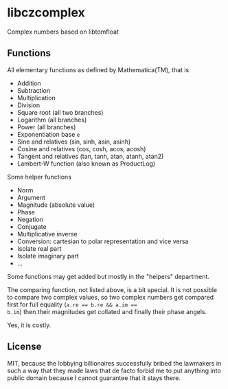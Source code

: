 # libczcomplex
Complex numbers based on libtomfloat

## Functions
All elementary functions as defined by Mathematica(TM), that is
<ul>
<li>Addition </li>
<li>Subtraction  </li>
<li>Multiplication  </li>
<li>Division  </li>
<li>Square root (all two branches)  </li>
<li>Logarithm (all branches)  </li>
<li>Power (all branches)   </li>
<li>Exponentiation base <code>e</code>  </li>
<li>Sine and relatives (sin, sinh, asin, asinh) </li>
<li>Cosine and relatives (cos, cosh, acos, acosh)  </li>
<li>Tangent and relatives (tan, tanh, atan, atanh, atan2)  </li>
<li>Lambert-W function (also known as ProductLog)  </li>
</ul>
Some helper functions
<ul>
<li>Norm  </li>
<li>Argument  </li>
<li>Magnitude (absolute value)  </li>
<li>Phase  </li>
<li>Negation  </li>
<li>Conjugate  </li>
<li>Multiplicative inverse  </li>
<li>Conversion: cartesian to polar representation  and vice versa</li>
<li>Isolate real part  </li>
<li>Isolate imaginary part  </li>
<li>&hellip; </li>
</ul>

Some functions may get added but mostly in the "helpers" department.

The comparing function, not listed above, is a bit special. It is not possible
to compare two complex values, so two complex numbers get compared first
for full equality (<code>a.re == b.re && a.im == b.im</code>) then
their magnitudes get collated and finally their phase angels.

Yes, it is costly.


## License
MIT, because the lobbying billionaires successfully bribed the lawmakers in such
a way that they made laws that de facto forbid me to put anything into public
domain because I cannot guarantee that it stays there.


